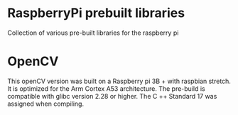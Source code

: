 # RaspberryPi prebuilt libraries
Collection of various pre-built libraries for the raspberry pi


# OpenCV

This openCV version was built on a Raspberry pi 3B + with raspbian stretch. It is optimized for the Arm Cortex A53 architecture. The pre-build is compatible with glibc version 2.28 or higher. The C ++ Standard 17 was assigned when compiling.
